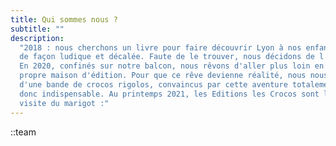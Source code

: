 ```yaml
---
title: Qui sommes nous ?
subtitle: ""
description:
  "2018 : nous cherchons un livre pour faire découvrir Lyon à nos enfants
  de façon ludique et décalée. Faute de le trouver, nous décidons de l'écrire nous-mêmes.
  En 2020, confinés sur notre balcon, nous rêvons d'aller plus loin en montant notre
  propre maison d'édition. Pour que ce rêve devienne réalité, nous nous entourons
  d'une bande de crocos rigolos, convaincus par cette aventure totalement déraisonnable,
  donc indispensable. Au printemps 2021, les Editions les Crocos sont là ! Petite
  visite du marigot :"
---
```


::team
